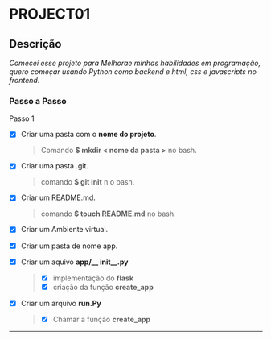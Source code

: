 # PROJECT01

## Descrição

*Comecei esse projeto para Melhorae minhas habilidades em programação, quero começar usando Python como backend e html, css e javascripts no frontend*.

### Passo a Passo
Passo 1

- [x] Criar uma pasta com o __nome do projeto__.
    >Comando **$ mkdir < nome da pasta >** no bash.

- [x] Criar uma pasta .git.
    >comando **$ git init** n o bash.

- [x] Criar um README.md.
    >comando **$ touch README.md** no bash.

- [x] Criar um Ambiente virtual.
- [x] Criar um pasta de nome app.
- [x] Criar um aquivo **app/__ init__.py**
    >- [x] implementação do **flask**
    >- [x] criação da função **create_app** 

- [x] Criar um arquivo **run.Py**
    >- [x] Chamar a função **create_app**

***